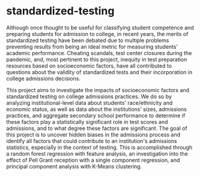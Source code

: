 # standardized-testing
Although once thought to be useful for classifying student competence and preparing students for admission to college, in recent years, the merits of standardized testing have been debated due to multiple problems preventing results from being an ideal metric for measuring students’ academic performance. Cheating scandals, test center closures during the pandemic, and, most pertinent to this project, inequity in test preparation resources based on socioeconomic factors, have all contributed to questions about the validity of standardized tests and their incorporation in college admissions decisions.

This project aims to investigate the impacts of socioeconomic factors and standardized testing on college admissions practices. We do so by analyzing institutional-level data about students’ race/ethnicity and economic status, as well as data about the institutions’ sizes, admissions practices, and aggregate secondary school performance to determine if these factors play a statistically significant role in test scores and admissions, and to what degree these factors are significant. The goal of this project is to uncover hidden biases in the admissions process and identify all factors that could contribute to an institution's admissions statistics, especially in the context of testing. This is accomplished through a random forest regression with feature analysis, an investigation into the effect of Pell Grant reception with a single component regression, and principal component analysis with K-Means clustering.
